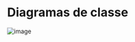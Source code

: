 # Diagramas de classe
![image](https://github.com/user-attachments/assets/09f276b3-9bc3-455b-a5ce-af2dea881830)
